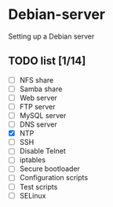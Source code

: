 # Debian-server
Setting up a Debian server

## TODO list [1/14]
   - [ ] NFS share
   - [ ] Samba share
   - [ ] Web server
   - [ ] FTP server
   - [ ] MySQL server
   - [ ] DNS server
   - [x] NTP
   - [ ] SSH
   - [ ] Disable Telnet
   - [ ] iptables
   - [ ] Secure bootloader
   - [ ] Configuration scripts
   - [ ] Test scripts
   - [ ] SELinux
